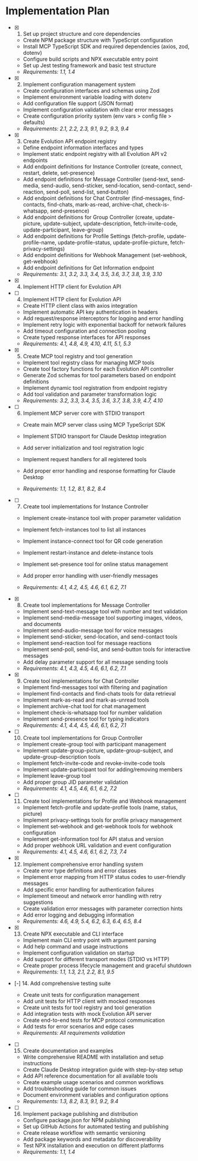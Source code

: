 # Implementation Plan

- [x] 1. Set up project structure and core dependencies





  - Create NPM package structure with TypeScript configuration
  - Install MCP TypeScript SDK and required dependencies (axios, zod, dotenv)
  - Configure build scripts and NPX executable entry point
  - Set up Jest testing framework and basic test structure
  - _Requirements: 1.1, 1.4_

- [x] 2. Implement configuration management system





  - Create configuration interfaces and schemas using Zod
  - Implement environment variable loading with dotenv
  - Add configuration file support (JSON format)
  - Implement configuration validation with clear error messages
  - Create configuration priority system (env vars > config file > defaults)
  - _Requirements: 2.1, 2.2, 2.3, 9.1, 9.2, 9.3, 9.4_

- [x] 3. Create Evolution API endpoint registry




  - Define endpoint information interfaces and types
  - Implement static endpoint registry with all Evolution API v2 endpoints
  - Add endpoint definitions for Instance Controller (create, connect, restart, delete, set-presence)
  - Add endpoint definitions for Message Controller (send-text, send-media, send-audio, send-sticker, send-location, send-contact, send-reaction, send-poll, send-list, send-button)
  - Add endpoint definitions for Chat Controller (find-messages, find-contacts, find-chats, mark-as-read, archive-chat, check-is-whatsapp, send-presence)
  - Add endpoint definitions for Group Controller (create, update-picture, update-subject, update-description, fetch-invite-code, update-participant, leave-group)
  - Add endpoint definitions for Profile Settings (fetch-profile, update-profile-name, update-profile-status, update-profile-picture, fetch-privacy-settings)
  - Add endpoint definitions for Webhook Management (set-webhook, get-webhook)
  - Add endpoint definitions for Get Information endpoint
  - _Requirements: 3.1, 3.2, 3.3, 3.4, 3.5, 3.6, 3.7, 3.8, 3.9, 3.10_
- [x] 4. Implement HTTP client for Evolution API




- [ ] 4. Implement HTTP client for Evolution API

  - Create HTTP client class with axios integration
  - Implement automatic API key authentication in headers
  - Add request/response interceptors for logging and error handling
  - Implement retry logic with exponential backoff for network failures
  - Add timeout configuration and connection pooling
  - Create typed response interfaces for API responses
  - _Requirements: 4.1, 4.8, 4.9, 4.10, 4.11, 5.1, 5.3_

- [x] 5. Create MCP tool registry and tool generation





  - Implement tool registry class for managing MCP tools
  - Create tool factory functions for each Evolution API controller
  - Generate Zod schemas for tool parameters based on endpoint definitions
  - Implement dynamic tool registration from endpoint registry
  - Add tool validation and parameter transformation logic
  - _Requirements: 3.2, 3.3, 3.4, 3.5, 3.6, 3.7, 3.8, 3.9, 4.7, 4.10_




- [ ] 6. Implement MCP server core with STDIO transport

  - Create main MCP server class using MCP TypeScript SDK
  - Implement STDIO transport for Claude Desktop integration
  - Add server initialization and tool registration logic


  - Implement request handlers for all registered tools

  - Add proper error handling and response formatting for Claude Desktop
  - _Requirements: 1.1, 1.2, 8.1, 8.2, 8.4_

- [ ] 7. Create tool implementations for Instance Controller

  - Implement create-instance tool with proper parameter validation


  - Implement fetch-instances tool to list all instances
  - Implement instance-connect tool for QR code generation
  - Implement restart-instance and delete-instance tools
  - Implement set-presence tool for online status management
  - Add proper error handling with user-friendly messages
  - _Requirements: 4.1, 4.2, 4.5, 4.6, 6.1, 6.2, 7.1_

- [x] 8. Create tool implementations for Message Controller





  - Implement send-text-message tool with number and text validation
  - Implement send-media-message tool supporting images, videos, and documents
  - Implement send-audio-message tool for voice messages
  - Implement send-sticker, send-location, and send-contact tools
  - Implement send-reaction tool for message reactions
  - Implement send-poll, send-list, and send-button tools for interactive messages
  - Add delay parameter support for all message sending tools
  - _Requirements: 4.1, 4.3, 4.5, 4.6, 6.1, 6.2, 7.1_

- [x] 9. Create tool implementations for Chat Controller






  - Implement find-messages tool with filtering and pagination
  - Implement find-contacts and find-chats tools for data retrieval
  - Implement mark-as-read and mark-as-unread tools
  - Implement archive-chat tool for chat management
  - Implement check-is-whatsapp tool for number validation
  - Implement send-presence tool for typing indicators
  - _Requirements: 4.1, 4.4, 4.5, 4.6, 6.1, 6.2, 7.1_

- [ ] 10. Create tool implementations for Group Controller

  - Implement create-group tool with participant management
  - Implement update-group-picture, update-group-subject, and update-group-description tools
  - Implement fetch-invite-code and revoke-invite-code tools
  - Implement update-participant tool for adding/removing members
  - Implement leave-group tool
  - Add proper group JID parameter validation
  - _Requirements: 4.1, 4.5, 4.6, 6.1, 6.2, 7.2_

- [ ] 11. Create tool implementations for Profile and Webhook management

  - Implement fetch-profile and update-profile tools (name, status, picture)
  - Implement privacy-settings tools for profile privacy management
  - Implement set-webhook and get-webhook tools for webhook configuration
  - Implement get-information tool for API status and version
  - Add proper webhook URL validation and event configuration
  - _Requirements: 4.1, 4.5, 4.6, 6.1, 6.2, 7.3, 7.4_

- [x] 12. Implement comprehensive error handling system



  - Create error type definitions and error classes
  - Implement error mapping from HTTP status codes to user-friendly messages
  - Add specific error handling for authentication failures
  - Implement timeout and network error handling with retry suggestions
  - Create validation error messages with parameter correction hints
  - Add error logging and debugging information
  - _Requirements: 4.6, 4.9, 5.4, 6.2, 6.3, 6.4, 6.5, 8.4_

- [x] 13. Create NPX executable and CLI interface






  - Implement main CLI entry point with argument parsing
  - Add help command and usage instructions
  - Implement configuration validation on startup
  - Add support for different transport modes (STDIO vs HTTP)
  - Create proper process lifecycle management and graceful shutdown
  - _Requirements: 1.1, 1.3, 2.1, 2.2, 8.1, 9.5_

- [-] 14. Add comprehensive testing suite



  - Create unit tests for configuration management
  - Add unit tests for HTTP client with mocked responses
  - Create unit tests for tool registry and tool generation
  - Add integration tests with mock Evolution API server
  - Create end-to-end tests for MCP protocol communication
  - Add tests for error scenarios and edge cases
  - _Requirements: All requirements validation_

- [ ] 15. Create documentation and examples

  - Write comprehensive README with installation and setup instructions
  - Create Claude Desktop integration guide with step-by-step setup
  - Add API reference documentation for all available tools
  - Create example usage scenarios and common workflows
  - Add troubleshooting guide for common issues
  - Document environment variables and configuration options
  - _Requirements: 1.3, 8.2, 8.3, 9.1, 9.2, 9.4_

- [ ] 16. Implement package publishing and distribution

  - Configure package.json for NPM publishing
  - Set up GitHub Actions for automated testing and publishing
  - Create release workflow with semantic versioning
  - Add package keywords and metadata for discoverability
  - Test NPX installation and execution on different platforms
  - _Requirements: 1.1, 1.4_